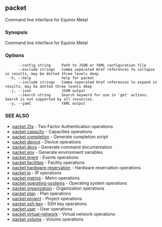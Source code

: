 ## packet

Command line interface for Equinix Metal

### Synopsis

Command line interface for Equinix Metal

### Options

```
      --config string     Path to JSON or YAML configuration file
      --exclude strings   Comma seperated Href references to collapse in results, may be dotted three levels deep
  -h, --help              help for packet
      --include strings   Comma seperated Href references to expand in results, may be dotted three levels deep
  -j, --json              JSON output
      --search string     Search keyword for use in 'get' actions. Search is not supported by all resources.
  -y, --yaml              YAML output
```

### SEE ALSO

* [packet 2fa](packet_2fa.md)	 - Two Factor Authentication operations
* [packet capacity](packet_capacity.md)	 - Capacities operations
* [packet completion](packet_completion.md)	 - Generate completion script
* [packet device](packet_device.md)	 - Device operations
* [packet docs](packet_docs.md)	 - Generate command documentation
* [packet env](packet_env.md)	 - Generate environment variables
* [packet event](packet_event.md)	 - Events operations
* [packet facilities](packet_facilities.md)	 - Facility operations
* [packet hardware-reservation](packet_hardware-reservation.md)	 - Hardware reservation operations
* [packet ip](packet_ip.md)	 - IP operations
* [packet metros](packet_metros.md)	 - Metro operations
* [packet operating-systems](packet_operating-systems.md)	 - Operating system operations
* [packet organization](packet_organization.md)	 - Organization operations
* [packet plan](packet_plan.md)	 - Plan operations
* [packet project](packet_project.md)	 - Project operations
* [packet ssh-key](packet_ssh-key.md)	 - SSH key operations
* [packet user](packet_user.md)	 - User operations
* [packet virtual-network](packet_virtual-network.md)	 - Virtual network operations
* [packet volume](packet_volume.md)	 - Volume operations

